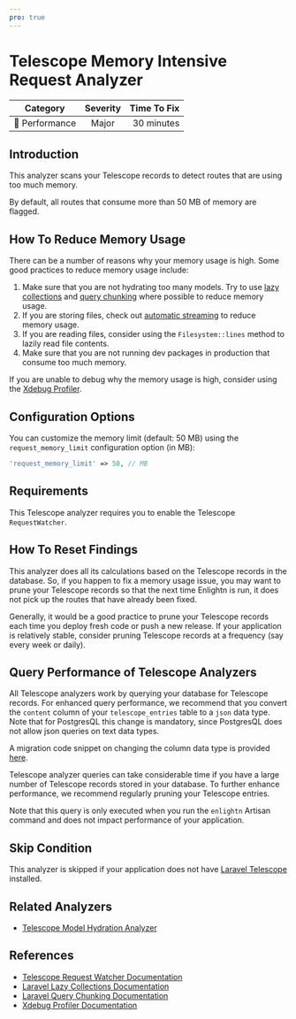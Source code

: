 ```yaml
---
pro: true
---
```


# Telescope Memory Intensive Request Analyzer <Badge text="PRO" type="tip"/>

| Category       | Severity   | Time To Fix  |
| -------------  |:----------:| ------------:|
| :rocket: Performance | Major | 30 minutes  |

## Introduction

This analyzer scans your Telescope records to detect routes that are using too much memory.

By default, all routes that consume more than 50 MB of memory are flagged.

## How To Reduce Memory Usage

There can be a number of reasons why your memory usage is high. Some good practices to reduce memory usage include:

1. Make sure that you are not hydrating too many models. Try to use [lazy collections](https://laravel.com/docs/collections#lazy-collections) and [query chunking](https://laravel.com/docs/queries#chunking-results) where possible to reduce memory usage.
2. If you are storing files, check out [automatic streaming](https://laravel.com/docs/filesystem#automatic-streaming) to reduce memory usage.
3. If you are reading files, consider using the `Filesystem::lines` method to lazily read file contents.
4. Make sure that you are not running dev packages in production that consume too much memory.

If you are unable to debug why the memory usage is high, consider using the [Xdebug Profiler](https://xdebug.org/docs/profiler).

## Configuration Options

You can customize the memory limit (default: 50 MB) using the `request_memory_limit` configuration option (in MB):

```php
'request_memory_limit' => 50, // MB
```

## Requirements

This Telescope analyzer requires you to enable the Telescope `RequestWatcher`.

## How To Reset Findings

This analyzer does all its calculations based on the Telescope records in the database. So, if you happen to fix a memory usage issue, you may want to prune your Telescope records so that the next time Enlightn is run, it does not pick up the routes that have already been fixed.

Generally, it would be a good practice to prune your Telescope records each time you deploy fresh code or push a new release. If your application is relatively stable, consider pruning Telescope records at a frequency (say every week or daily).

## Query Performance of Telescope Analyzers

All Telescope analyzers work by querying your database for Telescope records. For enhanced query performance, we recommend that you convert the `content` column of your `telescope_entries` table to a `json` data type. Note that for PostgresQL this change is mandatory, since PostgresQL does not allow json queries on text data types.

A migration code snippet on changing the column data type is provided [here](telescope-cache-hit-ratio-analyzer.html#special-note-for-performance-of-telescope-analyzers).

Telescope analyzer queries can take considerable time if you have a large number of Telescope records stored in your database. To further enhance performance, we recommend regularly pruning your Telescope entries. 

Note that this query is only executed when you run the `enlightn` Artisan command and does not impact performance of your application.

## Skip Condition

This analyzer is skipped if your application does not have [Laravel Telescope](https://laravel.com/docs/telescope) installed.

## Related Analyzers

- [Telescope Model Hydration Analyzer](telescope-model-hydration-analyzer.html)

## References

- [Telescope Request Watcher Documentation](https://laravel.com/docs/telescope#request-watcher)
- [Laravel Lazy Collections Documentation](https://laravel.com/docs/collections#lazy-collections)
- [Laravel Query Chunking Documentation](https://laravel.com/docs/queries#chunking-results)
- [Xdebug Profiler Documentation](https://xdebug.org/docs/profiler)